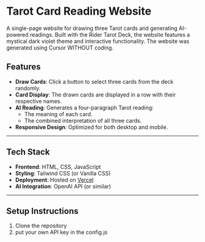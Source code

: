 # Tarot Card Reading Website

A single-page website for drawing three Tarot cards and generating AI-powered readings. Built with the Rider Tarot Deck, the website features a mystical dark violet theme and interactive functionality.
The website was generated using Cursor WITHOUT coding.

## Features
- **Draw Cards**: Click a button to select three cards from the deck randomly.
- **Card Display**: The drawn cards are displayed in a row with their respective names.
- **AI Reading**: Generates a four-paragraph Tarot reading:
  - The meaning of each card.
  - The combined interpretation of all three cards.
- **Responsive Design**: Optimized for both desktop and mobile.

---

## Tech Stack
- **Frontend**: HTML, CSS, JavaScript
- **Styling**: Tailwind CSS (or Vanilla CSS)
- **Deployment**: Hosted on [Vercel](https://vercel.com)
- **AI Integration**: OpenAI API (or similar)

---

## Setup Instructions

1. Clone the repository
2. put your own API key in the config.js
